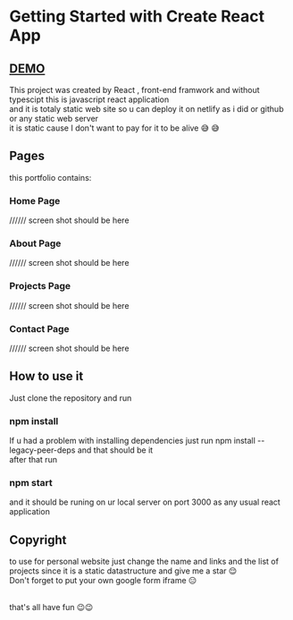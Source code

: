 # Getting Started with Create React App

## [DEMO](https://abdelwahab-hamadouche.netlify.app/)

This project was created by React , front-end framwork and without typescipt this is javascript react application 
<br />
and it is totaly static web site so u can deploy it on netlify as i did or github or any static web server 
<br />
it is static cause I don't want to pay for it to be alive  😅 😅

## Pages
this portfolio contains:
### Home Page
////// screen shot should be here
### About Page
////// screen shot should be here
### Projects Page
////// screen shot should be here
### Contact Page
////// screen shot should be here

## How to use it

Just clone the repository and run 
### npm install 
If u had a problem with installing dependencies just run npm install --legacy-peer-deps and that should be it <br />
after that run 
### npm start
and it should be runing on ur local server on port 3000 as any usual react application 

## Copyright

to use for personal website just change the name and links and the list of projects since it is a static datastructure 
and give me a star  😌  <br />
Don't forget to put your own google form iframe 😑

<br /> 
that's all have fun 😉😉
